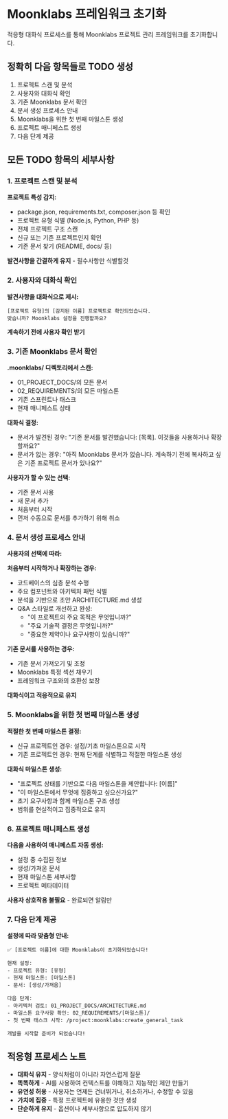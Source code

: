 # Moonklabs 프레임워크 초기화

적응형 대화식 프로세스를 통해 Moonklabs 프로젝트 관리 프레임워크를 초기화합니다.

## 정확히 다음 항목들로 TODO 생성

1. 프로젝트 스캔 및 분석
2. 사용자와 대화식 확인
3. 기존 Moonklabs 문서 확인
4. 문서 생성 프로세스 안내
5. Moonklabs을 위한 첫 번째 마일스톤 생성
6. 프로젝트 매니페스트 생성
7. 다음 단계 제공

## 모든 TODO 항목의 세부사항

### 1. 프로젝트 스캔 및 분석

**프로젝트 특성 감지:**
- package.json, requirements.txt, composer.json 등 확인
- 프로젝트 유형 식별 (Node.js, Python, PHP 등)
- 전체 프로젝트 구조 스캔
- 신규 또는 기존 프로젝트인지 확인
- 기존 문서 찾기 (README, docs/ 등)

**발견사항을 간결하게 유지** - 필수사항만 식별할것

### 2. 사용자와 대화식 확인

**발견사항을 대화식으로 제시:**
```
[프로젝트 유형]의 [감지된 이름] 프로젝트로 확인되었습니다.
맞습니까? Moonklabs 설정을 진행할까요?
```

**계속하기 전에 사용자 확인 받기**

### 3. 기존 Moonklabs 문서 확인

**.moonklabs/ 디렉토리에서 스캔:**
- 01_PROJECT_DOCS/의 모든 문서
- 02_REQUIREMENTS/의 모든 마일스톤
- 기존 스프린트나 태스크
- 현재 매니페스트 상태

**대화식 결정:**
- 문서가 발견된 경우: "기존 문서를 발견했습니다: [목록]. 이것들을 사용하거나 확장할까요?"
- 문서가 없는 경우: "아직 Moonklabs 문서가 없습니다. 계속하기 전에 복사하고 싶은 기존 프로젝트 문서가 있나요?"

**사용자가 할 수 있는 선택:**
- 기존 문서 사용
- 새 문서 추가
- 처음부터 시작
- 먼저 수동으로 문서를 추가하기 위해 취소

### 4. 문서 생성 프로세스 안내

**사용자의 선택에 따라:**

**처음부터 시작하거나 확장하는 경우:**
- 코드베이스의 심층 분석 수행
- 주요 컴포넌트와 아키텍처 패턴 식별
- 분석을 기반으로 초안 ARCHITECTURE.md 생성
- Q&A 스타일로 개선하고 완성:
  - "이 프로젝트의 주요 목적은 무엇입니까?"
  - "주요 기술적 결정은 무엇입니까?"
  - "중요한 제약이나 요구사항이 있습니까?"

**기존 문서를 사용하는 경우:**
- 기존 문서 가져오기 및 조정
- Moonklabs 특정 섹션 채우기
- 프레임워크 구조와의 호환성 보장

**대화식이고 적응적으로 유지**

### 5. Moonklabs을 위한 첫 번째 마일스톤 생성

**적절한 첫 번째 마일스톤 결정:**
- 신규 프로젝트인 경우: 설정/기초 마일스톤으로 시작
- 기존 프로젝트인 경우: 현재 단계를 식별하고 적절한 마일스톤 생성

**대화식 마일스톤 생성:**
- "프로젝트 상태를 기반으로 다음 마일스톤을 제안합니다: [이름]"
- "이 마일스톤에서 무엇에 집중하고 싶으신가요?"
- 초기 요구사항과 함께 마일스톤 구조 생성
- 범위를 현실적이고 집중적으로 유지

### 6. 프로젝트 매니페스트 생성

**다음을 사용하여 매니페스트 자동 생성:**
- 설정 중 수집된 정보
- 생성/가져온 문서
- 현재 마일스톤 세부사항
- 프로젝트 메타데이터

**사용자 상호작용 불필요** - 완료되면 알림만

### 7. 다음 단계 제공

**설정에 따라 맞춤형 안내:**
```
✅ [프로젝트 이름]에 대한 Moonklabs이 초기화되었습니다!

현재 설정:
- 프로젝트 유형: [유형]
- 현재 마일스톤: [마일스톤]
- 문서: [생성/가져옴]

다음 단계:
- 아키텍처 검토: 01_PROJECT_DOCS/ARCHITECTURE.md
- 마일스톤 요구사항 확인: 02_REQUIREMENTS/[마일스톤]/
- 첫 번째 태스크 시작: /project:moonklabs:create_general_task

개발을 시작할 준비가 되었습니다!
```

## 적응형 프로세스 노트

- **대화식 유지** - 양식처럼이 아니라 자연스럽게 질문
- **똑똑하게** - AI를 사용하여 컨텍스트를 이해하고 지능적인 제안 만들기
- **유연성 허용** - 사용자는 언제든 건너뛰거나, 취소하거나, 수정할 수 있음
- **가치에 집중** - 특정 프로젝트에 유용한 것만 생성
- **단순하게 유지** - 옵션이나 세부사항으로 압도하지 않기